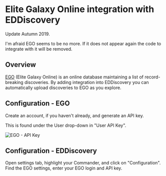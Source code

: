# Elite Galaxy Online integration with EDDiscovery

Update Autumn 2019.

I'm afraid EGO seems to be no more. If it does not appear again the code to integrate with it will be removed.


## Overview
[EGO](http://www.elitegalaxyonline.com/) (Elite Galaxy Online) is an online database maintaining a list of record-breaking discoveries. By adding integration into EDDiscovery you can automatically upload discoveries to EGO as you explore.

## Configuration - EGO
Create an account, if you haven't already, and generate an API key.

This is found under the User drop-down in "User API Key".

![EGO - API Key](http://i.imgur.com/UEt7TBo.png)

## Configuration - EDDiscovery

<TODO>

Open settings tab, highlight your Commander, and click on "Configuration". Find the EGO settings, enter your EGO login and API key.